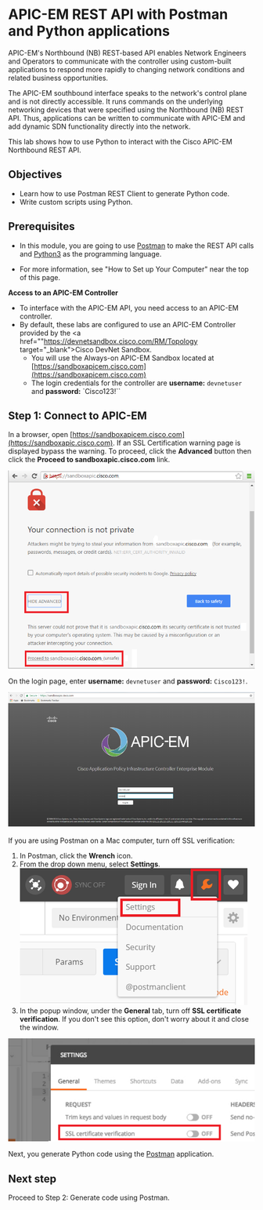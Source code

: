 
# APIC-EM REST API with Postman and Python applications

APIC-EM's Northbound (NB) REST-based API enables Network Engineers and Operators to communicate with the controller using custom-built applications to respond more rapidly to changing network conditions and related business opportunities.

The APIC-EM southbound interface speaks to the network's control plane and is not directly accessible. It runs commands on the underlying networking devices that were specified using the Northbound (NB) REST API. Thus, applications can be written to communicate with APIC-EM and add dynamic SDN functionality directly into the network.

This lab shows how to use Python to interact with the Cisco APIC-EM Northbound REST API.

## Objectives

* Learn how to use Postman REST Client to generate Python code.
* Write custom scripts using Python.


## Prerequisites

* In this module, you are going to use <a href="https://www.getpostman.com" target="_blank">Postman</a> to make the REST API calls and <a href="https://www.python.org/downloads/" target="_blank">Python3</a> as the programming language.

* For more information, see "How to Set up Your Computer" near the top of this page.

**Access to an APIC-EM Controller**

- To interface with the APIC-EM API, you need access to an APIC-EM controller.
- By default, these labs are configured to use an APIC-EM Controller provided by the <a href=""https://devnetsandbox.cisco.com/RM/Topology target="_blank">Cisco DevNet Sandbox.</a>
	- You will use the Always-on APIC-EM Sandbox located at [https://sandboxapicem.cisco.com](https://sandboxapicem.cisco.com)
  - The login credentials for the controller are **username:** `devnetuser` and **password:** `Cisco123!``

## Step 1: Connect to APIC-EM

In a browser, open [https://sandboxapicem.cisco.com](https://sandboxapic.cisco.com). If an SSL Certification warning page is displayed bypass the warning. To proceed, click the **Advanced** button then click the **Proceed to sandboxapic.cisco.com** link.

![](assets/images/ssl_error.png)

On the login page, enter **username:** `devnetuser` and **password:** `Cisco123!`.

![](assets/images/web_ui.png)
<br/>
<br/>
If you are using Postman on a Mac computer, turn off SSL verification:
1. In Postman, click the **Wrench** icon.
2. From the drop down menu, select **Settings**.
![](assets/images/postman_osx_1.png)
3. In the popup window, under the **General** tab, turn off **SSL certificate verification**. If you don't see this option, don't worry about it and close the window.

![](assets/images/postman_osx_2.png)

Next, you generate Python code using the <a href="https://www.getpostman.com/" target="_blank">Postman</a> application.

## Next step

Proceed to Step 2: Generate code using Postman.
